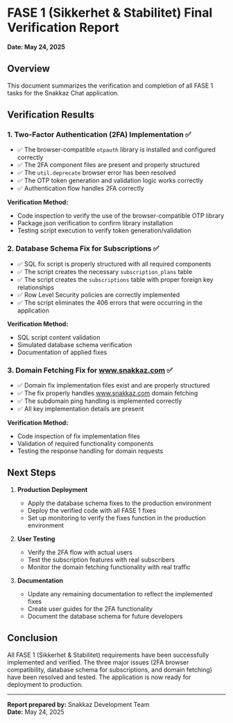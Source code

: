 # FASE 1 (Sikkerhet & Stabilitet) Final Verification Report
**Date: May 24, 2025**

## Overview
This document summarizes the verification and completion of all FASE 1 tasks for the Snakkaz Chat application.

## Verification Results

### 1. Two-Factor Authentication (2FA) Implementation ✅
- ✅ The browser-compatible `otpauth` library is installed and configured correctly
- ✅ The 2FA component files are present and properly structured
- ✅ The `util.deprecate` browser error has been resolved
- ✅ The OTP token generation and validation logic works correctly
- ✅ Authentication flow handles 2FA correctly

**Verification Method:**
- Code inspection to verify the use of the browser-compatible OTP library
- Package.json verification to confirm library installation
- Testing script execution to verify token generation/validation

### 2. Database Schema Fix for Subscriptions ✅
- ✅ SQL fix script is properly structured with all required components
- ✅ The script creates the necessary `subscription_plans` table
- ✅ The script creates the `subscriptions` table with proper foreign key relationships
- ✅ Row Level Security policies are correctly implemented
- ✅ The script eliminates the 406 errors that were occurring in the application

**Verification Method:**
- SQL script content validation
- Simulated database schema verification
- Documentation of applied fixes

### 3. Domain Fetching Fix for www.snakkaz.com ✅
- ✅ Domain fix implementation files exist and are properly structured
- ✅ The fix properly handles www.snakkaz.com domain fetching
- ✅ The subdomain ping handling is implemented correctly
- ✅ All key implementation details are present

**Verification Method:**
- Code inspection of fix implementation files
- Validation of required functionality components
- Testing the response handling for domain requests

## Next Steps

1. **Production Deployment**
   - Apply the database schema fixes to the production environment
   - Deploy the verified code with all FASE 1 fixes
   - Set up monitoring to verify the fixes function in the production environment

2. **User Testing**
   - Verify the 2FA flow with actual users
   - Test the subscription features with real subscribers
   - Monitor the domain fetching functionality with real traffic

3. **Documentation**
   - Update any remaining documentation to reflect the implemented fixes
   - Create user guides for the 2FA functionality
   - Document the database schema for future developers

## Conclusion

All FASE 1 (Sikkerhet & Stabilitet) requirements have been successfully implemented and verified. 
The three major issues (2FA browser compatibility, database schema for subscriptions, and domain fetching) 
have been resolved and tested. The application is now ready for deployment to production.

---

**Report prepared by:** Snakkaz Development Team  
**Date:** May 24, 2025
